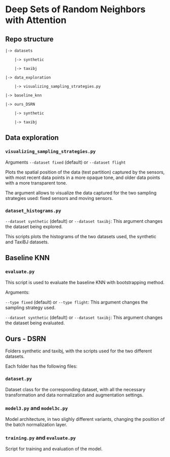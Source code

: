 # Deep Sets of Random Neighbors with Attention


## Repo structure

```
|-> datasets 

    |-> synthetic
    
    |-> taxibj
    
|-> data_exploration

    |-> visualizing_sampling_strategies.py
    
|-> baseline_knn

|-> ours_DSRN

    |-> synthetic
    
    |-> taxibj
```

## Data exploration


### `visualizing_sampling_strategies.py`


Arguments `--dataset fixed` (default) or `--dataset flight`


Plots the spatial position of the data (test partition) captured by the sensors, 
with most recent data points in a more opaque tone, and older data points with a more transparent tone.


The argument allows to visualize the data captured for the two sampling strategies used: fixed sensors and moving sensors.


### `dataset_histograms.py`


`--dataset synthetic` (default) or `--dataset taxibj`: This argument changes the dataset being explored. 


This scripts plots the histograms of the two datasets used, the synthetic and TaxiBJ datasets.


## Baseline KNN


### `evaluate.py`


This script is used to evaluate the baseline KNN with bootstrapping method.


Arguments:


`--type fixed` (default) or `--type flight`: This argument changes the sampling strategy used.


`--dataset synthetic` (default) or `--dataset taxibj`: This argument changes the dataset being evaluated. 


## Ours - DSRN


Folders synthetic and taxibj, with the scripts used for the two different datasets.


Each folder has the following files:


### `dataset.py`


Dataset class for the corresponding dataset, with all the necessary transformation and data normalization and augmentation settings.


### `model3.py` and `model3c.py`


Model architecture, in two slighly different variants, changing the position of the batch normalization layer.


### `training.py` and `evaluate.py`


Script for training and evaluation of the model.
